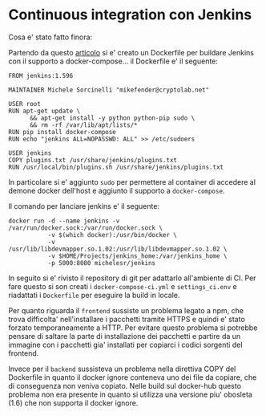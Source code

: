 # Continuous integration con Jenkins 

Cosa e' stato fatto finora:

Partendo da questo [articolo](http://container-solutions.com/running-docker-in-jenkins-in-docker/) si e' creato un
Dockerfile per buildare Jenkins con il supporto a docker-compose... il Dockerfile e' il seguente:

    FROM jenkins:1.596
    
    MAINTAINER Michele Sorcinelli "mikefender@cryptolab.net"
     
    USER root
    RUN apt-get update \
          && apt-get install -y python python-pip sudo \
          && rm -rf /var/lib/apt/lists/*
    RUN pip install docker-compose
    RUN echo "jenkins ALL=NOPASSWD: ALL" >> /etc/sudoers
     
    USER jenkins
    COPY plugins.txt /usr/share/jenkins/plugins.txt
    RUN /usr/local/bin/plugins.sh /usr/share/jenkins/plugins.txt

In particolare si e' aggiunto `sudo` per permettere al container di accedere al demone docker dell'host e aggiunto il supporto a `docker-compose`.

Il comando per lanciare jenkins e' il seguente:

    docker run -d --name jenkins -v /var/run/docker.sock:/var/run/docker.sock \ 
               -v $(which docker):/usr/bin/docker \
               -v /usr/lib/libdevmapper.so.1.02:/usr/lib/libdevmapper.so.1.02 \
               -v $HOME/Projects/jenkins_home:/var/jenkins_home \ 
               -p 5000:8080 michelesr/jenkins

In seguito si e' rivisto il repository di git per adattarlo all'ambiente di CI. Per fare questo si son creati i `docker-compose-ci.yml` e `settings_ci.env` e riadattati i `Dockerfile` per eseguire la build in locale.

Per quanto riguarda il `frontend` sussiste un problema legato a npm, che trova difficolta' nell'installare i pacchetti tramite HTTPS e quindi e' stato forzato temporaneamente a HTTP. Per evitare questo problema si potrebbe pensare di saltare la parte di installazione dei pacchetti e partire da un immagine con i pacchetti gia' installati per copiarci i codici sorgenti del frontend.

Invece per il `backend` sussisteva un problema nella direttiva COPY del Dockerfile in quanto il docker ignore conteneva uno dei file da copiare, che di conseguenza non veniva copiato. Nelle build sul docker-hub questo problema non era presente in quanto si utilizza una versione piu' obosleta (1.6) che non supporta il docker ignore.
